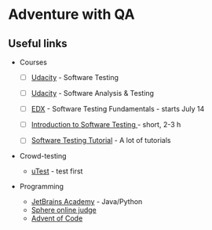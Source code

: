 # Adventure with QA
## Useful links

* Courses
  * [ ] [Udacity](https://www.udacity.com/course/software-testing--cs258
) - Software Testing
  * [ ] [Udacity](https://www.udacity.com/course/software-analysis-testing--ud333) - Software Analysis & Testing
  * [ ] [EDX](https://www.edx.org/course/software-testing-fundamentals) - Software Testing Fundamentals - starts July 14
  * [ ] [Introduction to Software Testing ](https://alison.com/course/introduction-to-software-testing) - short, 2-3 h
  * [ ] [Software Testing Tutorial](https://www.guru99.com/software-testing.html) - A lot of tutorials



* Crowd-testing
  * [uTest](https://www.utest.com/) - test first



* Programming
  * [JetBrains Academy](https://hyperskill.org/onboarding) - Java/Python 
  * [Sphere online judge](https://www.spoj.com/)
  * [Advent of Code](https://adventofcode.com/)



